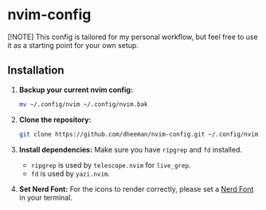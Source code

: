 # nvim-config

[!NOTE]
This config is tailored for my personal workflow, but feel free to use it as a starting point for your own setup.

## Installation

1.  **Backup your current nvim config:**
    ```bash
    mv ~/.config/nvim ~/.config/nvim.bak
    ```

2.  **Clone the repository:**
    ```bash
    git clone https://github.com/dheeman/nvim-config.git ~/.config/nvim
    ```

3.  **Install dependencies:**
    Make sure you have `ripgrep` and `fd` installed.
    - `ripgrep` is used by `telescope.nvim` for `live_grep`.
    - `fd` is used by `yazi.nvim`.

4.  **Set Nerd Font:**
    For the icons to render correctly, please set a [Nerd Font](https://www.nerdfonts.com/) in your terminal.